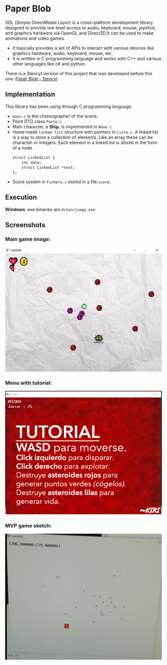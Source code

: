 # Paper Blob

SDL (_Simple DirectMedia Layer_) is a cross-platform development library designed to provide low level access to audio, keyboard, mouse, joystick, and graphics hardware via OpenGL and Direct3D.It can be used to make animations and video games.

- It basically provides a set of APIs to interact with various devices like graphics hardware, audio, keyboard, mouse, etc.
- It is written in C programming language and works with C++ and various other languages like c# and python.

There is a Stencyl version of this project that was developed before this one: [Paper Blob - Stencyl](https://github.com/kyryl-bogach/paper-blob-stencyl)

## Implementation
This library has been using through C programming language.

* `main.c` is the choreographer of the scene.
* Point DTO class `Punto.c`
* Main character, a **Ship**, is implemented in `Nave.c`
* Home made `linked list` structure with pointers in `Lista.c`. A linked list is a way to store a collection of elements. Like an array these can be character or integers. Each element in a linked list is stored in the form of a node. 
    ```
    struct LinkedList { 
        int data; 
        struct LinkedList *next;
    };
    ```
* Score system in `Fichero.c` stored in a file `score`.

## Execution
**Windows** .exe binaries are in `bin/juego.exe`

## Screenshots
### Main game image:
![Game design](imagenes/main.png)

### Menu with tutorial:
![Menu](imagenes/menu.png)

### MVP game sketch:
![Sketch](imagenes/sketch.png)

